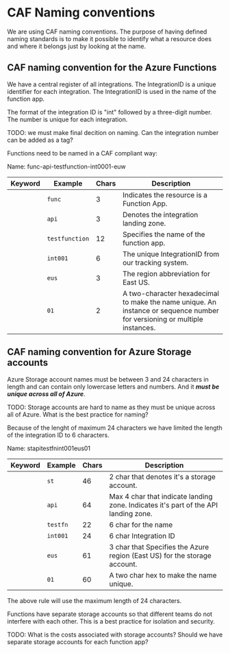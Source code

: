 # CAF Naming conventions

We are using CAF naming conventions.
The purpose of having defined naming standards is to make it possible to identify what a resource does and where it belongs just by looking at the name.

## CAF naming convention for the Azure Functions

We have a central register of all integrations. The IntegrationID is a unique identifier for each integration. The IntegrationID is used in the name of the function app.

The format of the integration ID is "int" followed by a three-digit number. The number is unique for each integration.

TODO: we must make final decition on naming. Can the integration number can be added as a tag?

Functions need to be named in a CAF compliant way:

Name: func-api-testfunction-int0001-euw

| Keyword | Example       | Chars | Description                                                                                               |
|---------|---------------|-------|-----------------------------------------------------------------------------------------------------------|
|         | `func`        | 3    | Indicates the resource is a Function App.                                                                 |
|         | `api`         | 3    | Denotes the integration landing zone.                                                                     |
|         | `testfunction`| 12    | Specifies the name of the function app.                                                                   |
|         | `int001`      | 6    | The unique IntegrationID from our tracking system.                                                        |
|         | `eus`         | 3    | The region abbreviation for East US.                                                                      |
|         | `01`          | 2    | A two-character hexadecimal to make the name unique. An instance or sequence number for versioning or multiple instances. |

## CAF naming convention for Azure Storage accounts

Azure Storage account names must be between 3 and 24 characters in length and can contain only lowercase letters and numbers. And it ***must be unique across all of Azure***.

TODO: Storage accounts are hard to name as they must be unique across all of Azure. What is the best practice for naming?

Because of the lenght of maximum 24 characters we have limited the length of the integration ID to 6 characters.

Name: stapitestfnint001eus01

| Keyword | Example | Chars | Description                                                                                      |
|---------|---------|-------|--------------------------------------------------------------------------------------------------|
|     | `st`    | 46    | 2 char that denotes it's a storage account.                                                      |
|    | `api`   | 64    | Max 4 char that indicate landing zone. Indicates it's part of the API landing zone.              |
|  | `testfn`| 22    | 6 char for the name                                                                              |
|  | `int001`| 24    | 6 char Integration ID                                                                            |
|     | `eus`   | 61    | 3 char that Specifies the Azure region (East US) for the storage account.                        |
|     | `01`    | 60    | A two char hex to make the name unique.                                                          |

The above rule will use the maximum length of 24 characters.

Functions have separate storage accounts so that different teams do not interfere with each other. This is a best practice for isolation and security.

TODO: What is the costs associated with storage accounts? Should we have separate storage accounts for each function app?
